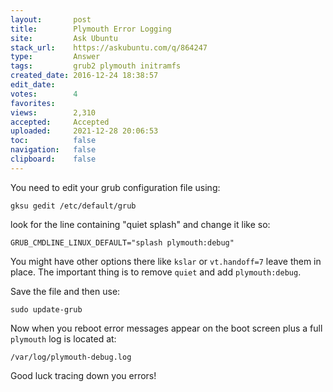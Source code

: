 ```yaml
---
layout:       post
title:        Plymouth Error Logging
site:         Ask Ubuntu
stack_url:    https://askubuntu.com/q/864247
type:         Answer
tags:         grub2 plymouth initramfs
created_date: 2016-12-24 18:38:57
edit_date:    
votes:        4
favorites:    
views:        2,310
accepted:     Accepted
uploaded:     2021-12-28 20:06:53
toc:          false
navigation:   false
clipboard:    false
---
```


You need to edit your grub configuration file using:

``` 
gksu gedit /etc/default/grub

```

look for the line containing "quiet splash" and change it like so:

``` 
GRUB_CMDLINE_LINUX_DEFAULT="splash plymouth:debug"

```

You might have other options there like `kslar` or `vt.handoff=7` leave them in place. The important thing is to remove `quiet` and add `plymouth:debug`.

Save the file and then use:

``` 
sudo update-grub

```

Now when you reboot error messages appear on the boot screen plus a full `plymouth` log is located at:

``` 
/var/log/plymouth-debug.log

```

Good luck tracing down you errors!
